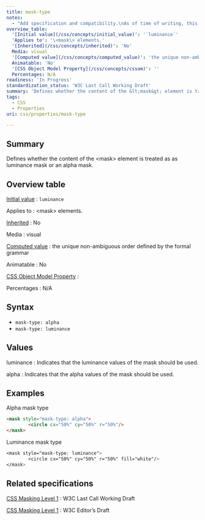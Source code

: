 ```yaml
---
title: mask-type
notes:
  - "Add specification and compatibility.\nAs of time of writing, this property is not yet implemented in most browsers."
overview_table:
  '[Initial value](/css/concepts/initial_value)': '`luminance`'
  'Applies to': '\<mask\> elements.'
  '[Inherited](/css/concepts/inherited)': 'No'
  Media: visual
  '[Computed value](/css/concepts/computed_value)': 'the unique non-ambiguous order defined by the formal grammar'
  Animatable: 'No'
  '[CSS Object Model Property](/css/concepts/cssom)': ''
  Percentages: N/A
readiness: 'In Progress'
standardization_status: 'W3C Last Call Working Draft'
summary: 'Defines whether the content of the &lt;mask&gt; element is treated as as luminance mask or an alpha mask.'
tags:
  - CSS
  - Properties
uri: css/properties/mask-type

---
```

## Summary

Defines whether the content of the &lt;mask&gt; element is treated as as luminance mask or an alpha mask.

## Overview table

[Initial value](/css/concepts/initial_value)
:   `luminance`

Applies to
:   \<mask\> elements.

[Inherited](/css/concepts/inherited)
:   No

Media
:   visual

[Computed value](/css/concepts/computed_value)
:   the unique non-ambiguous order defined by the formal grammar

Animatable
:   No

[CSS Object Model Property](/css/concepts/cssom)
:

Percentages
:   N/A

## Syntax

-   `mask-type: alpha`
-   `mask-type: luminance`

## Values

luminance
:   Indicates that the luminance values of the mask should be used.

alpha
:   Indicates that the alpha values of the mask should be used.

## Examples

Alpha mask type

``` html
<mask style="mask-type: alpha">
        <circle cx="50%" cy="50%" r="50%"/>
</mask>
```

Luminance mask type

``` css
<mask style="mask-type: luminance">
        <circle cx="50%" cy="50%" r="50%" fill="white"/>
</mask>
```

## Related specifications

[CSS Masking Level 1](http://www.w3.org/TR/css-masking-1/)
:   W3C Last Call Working Draft

[CSS Masking Level 1](http://dev.w3.org/fxtf/css-masking-1/)
:   W3C Editor’s Draft
